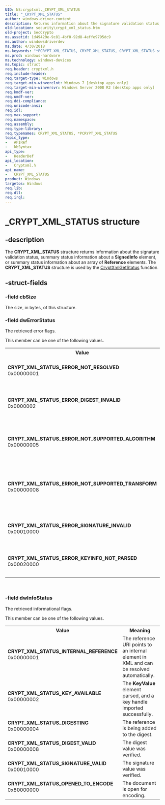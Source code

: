 ```yaml
---
UID: NS:cryptxml._CRYPT_XML_STATUS
title: "_CRYPT_XML_STATUS"
author: windows-driver-content
description: Returns information about the signature validation status, summary status information about a SignedInfo element, or summary status information about an array of Reference elements.
old-location: security\crypt_xml_status.htm
old-project: SecCrypto
ms.assetid: 1d49429e-9c81-4bf0-92d8-4effe9795dc9
ms.author: windowsdriverdev
ms.date: 4/30/2018
ms.keywords: "*PCRYPT_XML_STATUS, CRYPT_XML_STATUS, CRYPT_XML_STATUS structure [Security], CRYPT_XML_STATUS_DIGESTING, CRYPT_XML_STATUS_DIGEST_VALID, CRYPT_XML_STATUS_ERROR_DIGEST_INVALID, CRYPT_XML_STATUS_ERROR_KEYINFO_NOT_PARSED, CRYPT_XML_STATUS_ERROR_NOT_RESOLVED, CRYPT_XML_STATUS_ERROR_NOT_SUPPORTED_ALGORITHM, CRYPT_XML_STATUS_ERROR_NOT_SUPPORTED_TRANSFORM, CRYPT_XML_STATUS_ERROR_SIGNATURE_INVALID, CRYPT_XML_STATUS_INTERNAL_REFERENCE, CRYPT_XML_STATUS_KEY_AVAILABLE, CRYPT_XML_STATUS_OPENED_TO_ENCODE, CRYPT_XML_STATUS_SIGNATURE_VALID, PCRYPT_XML_STATUS, PCRYPT_XML_STATUS structure pointer [Security], _CRYPT_XML_STATUS, cryptxml/CRYPT_XML_STATUS, cryptxml/PCRYPT_XML_STATUS, security.crypt_xml_status"
ms.prod: windows-hardware
ms.technology: windows-devices
ms.topic: struct
req.header: cryptxml.h
req.include-header: 
req.target-type: Windows
req.target-min-winverclnt: Windows 7 [desktop apps only]
req.target-min-winversvr: Windows Server 2008 R2 [desktop apps only]
req.kmdf-ver: 
req.umdf-ver: 
req.ddi-compliance: 
req.unicode-ansi: 
req.idl: 
req.max-support: 
req.namespace: 
req.assembly: 
req.type-library: 
req.typenames: CRYPT_XML_STATUS, *PCRYPT_XML_STATUS
topic_type:
-	APIRef
-	kbSyntax
api_type:
-	HeaderDef
api_location:
-	Cryptxml.h
api_name:
-	CRYPT_XML_STATUS
product: Windows
targetos: Windows
req.lib: 
req.dll: 
req.irql: 
---
```


# _CRYPT_XML_STATUS structure


## -description


The <b>CRYPT_XML_STATUS</b> structure returns information about the signature validation status, 
  summary status information about a <b>SignedInfo</b> element, or summary status information 
  about an array of <b>Reference</b> elements. The <b>CRYPT_XML_STATUS</b> structure is used by the <a href="https://msdn.microsoft.com/685a87dc-36e9-464a-988e-de907d2dae41">CryptXmlGetStatus</a> function.


## -struct-fields




### -field cbSize

The size, in bytes, of this structure.


### -field dwErrorStatus

The retrieved error flags.


This member can be one of the following values.



<table>
<tr>
<th>Value</th>
<th>Meaning</th>
</tr>
<tr>
<td width="40%"><a id="CRYPT_XML_STATUS_ERROR_NOT_RESOLVED"></a><a id="crypt_xml_status_error_not_resolved"></a><dl>
<dt><b>CRYPT_XML_STATUS_ERROR_NOT_RESOLVED</b></dt>
<dt>0x00000001</dt>
</dl>
</td>
<td width="60%">
One of the references could not be resolved.

</td>
</tr>
<tr>
<td width="40%"><a id="CRYPT_XML_STATUS_ERROR_DIGEST_INVALID"></a><a id="crypt_xml_status_error_digest_invalid"></a><dl>
<dt><b>CRYPT_XML_STATUS_ERROR_DIGEST_INVALID</b></dt>
<dt>0x0000002</dt>
</dl>
</td>
<td width="60%">
The digest value could not be verified.

</td>
</tr>
<tr>
<td width="40%"><a id="CRYPT_XML_STATUS_ERROR_NOT_SUPPORTED_ALGORITHM"></a><a id="crypt_xml_status_error_not_supported_algorithm"></a><dl>
<dt><b>CRYPT_XML_STATUS_ERROR_NOT_SUPPORTED_ALGORITHM</b></dt>
<dt>0x00000005</dt>
</dl>
</td>
<td width="60%">
One of the algorithm URIs specified in XML is not supported.

</td>
</tr>
<tr>
<td width="40%"><a id="CRYPT_XML_STATUS_ERROR_NOT_SUPPORTED_TRANSFORM"></a><a id="crypt_xml_status_error_not_supported_transform"></a><dl>
<dt><b>CRYPT_XML_STATUS_ERROR_NOT_SUPPORTED_TRANSFORM</b></dt>
<dt>0x00000008</dt>
</dl>
</td>
<td width="60%">
One of the transform URIs specified in XML is not supported.

</td>
</tr>
<tr>
<td width="40%"><a id="CRYPT_XML_STATUS_ERROR_SIGNATURE_INVALID"></a><a id="crypt_xml_status_error_signature_invalid"></a><dl>
<dt><b>CRYPT_XML_STATUS_ERROR_SIGNATURE_INVALID</b></dt>
<dt>0x00010000</dt>
</dl>
</td>
<td width="60%">
The signature value could not be verified.

</td>
</tr>
<tr>
<td width="40%"><a id="CRYPT_XML_STATUS_ERROR_KEYINFO_NOT_PARSED"></a><a id="crypt_xml_status_error_keyinfo_not_parsed"></a><dl>
<dt><b>CRYPT_XML_STATUS_ERROR_KEYINFO_NOT_PARSED</b></dt>
<dt>0x00020000</dt>
</dl>
</td>
<td width="60%">
Unable to parse the <b>KeyInfo</b> element.

</td>
</tr>
</table>
 


### -field dwInfoStatus

The retrieved informational flags.


This member can be one of the following values.



<table>
<tr>
<th>Value</th>
<th>Meaning</th>
</tr>
<tr>
<td width="40%"><a id="CRYPT_XML_STATUS_INTERNAL_REFERENCE"></a><a id="crypt_xml_status_internal_reference"></a><dl>
<dt><b>CRYPT_XML_STATUS_INTERNAL_REFERENCE</b></dt>
<dt>0x00000001</dt>
</dl>
</td>
<td width="60%">
The reference URI points to an internal element in XML 
and can be resolved automatically.

</td>
</tr>
<tr>
<td width="40%"><a id="CRYPT_XML_STATUS_KEY_AVAILABLE"></a><a id="crypt_xml_status_key_available"></a><dl>
<dt><b>CRYPT_XML_STATUS_KEY_AVAILABLE</b></dt>
<dt>0x00000002</dt>
</dl>
</td>
<td width="60%">
The <b>KeyValue</b> element parsed, and a key handle imported successfully.

</td>
</tr>
<tr>
<td width="40%"><a id="CRYPT_XML_STATUS_DIGESTING"></a><a id="crypt_xml_status_digesting"></a><dl>
<dt><b>CRYPT_XML_STATUS_DIGESTING</b></dt>
<dt>0x00000004</dt>
</dl>
</td>
<td width="60%">
The reference is being added to the digest.

</td>
</tr>
<tr>
<td width="40%"><a id="CRYPT_XML_STATUS_DIGEST_VALID"></a><a id="crypt_xml_status_digest_valid"></a><dl>
<dt><b>CRYPT_XML_STATUS_DIGEST_VALID</b></dt>
<dt>0x00000008</dt>
</dl>
</td>
<td width="60%">
The digest value was verified.

</td>
</tr>
<tr>
<td width="40%"><a id="CRYPT_XML_STATUS_SIGNATURE_VALID"></a><a id="crypt_xml_status_signature_valid"></a><dl>
<dt><b>CRYPT_XML_STATUS_SIGNATURE_VALID</b></dt>
<dt>0x00010000</dt>
</dl>
</td>
<td width="60%">
The signature value was verified.

</td>
</tr>
<tr>
<td width="40%"><a id="CRYPT_XML_STATUS_OPENED_TO_ENCODE"></a><a id="crypt_xml_status_opened_to_encode"></a><dl>
<dt><b>CRYPT_XML_STATUS_OPENED_TO_ENCODE</b></dt>
<dt>0x80000000</dt>
</dl>
</td>
<td width="60%">
The document is open for encoding.

</td>
</tr>
</table>
 

